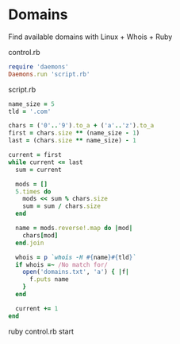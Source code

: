 # Domains
Find available domains with Linux + Whois + Ruby

control.rb
```rb
require 'daemons'
Daemons.run 'script.rb'
```

script.rb
```rb
name_size = 5
tld = '.com'

chars = ('0'..'9').to_a + ('a'..'z').to_a
first = chars.size ** (name_size - 1)
last = (chars.size ** name_size) - 1

current = first
while current <= last
  sum = current

  mods = []
  5.times do
    mods << sum % chars.size
    sum = sum / chars.size
  end

  name = mods.reverse!.map do |mod|
    chars[mod]
  end.join

  whois = p `whois -H #{name}#{tld}`
  if whois =~ /No match for/
    open('domains.txt', 'a') { |f|
      f.puts name
    }
  end

  current += 1
end
```
ruby control.rb start

